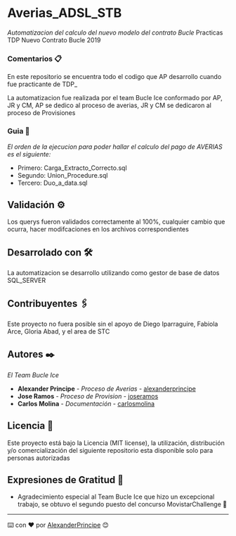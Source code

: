 # Averias_ADSL_STB

_Automatizacion del calculo del nuevo modelo del contrato Bucle_
Practicas TDP Nuevo Contrato Bucle 2019

### Comentarios 📋

En este repositorio se encuentra todo el codigo que AP desarrollo cuando fue practicante de TDP_

La automatizacion fue realizada por el team Bucle Ice conformado por AP, JR y CM, AP se dedico al proceso de averias, JR y CM se dedicaron al proceso de Provisiones

### Guia 🔧

_El orden de la ejecucion para poder hallar el calculo del pago de AVERIAS es el siguiente:_

* Primero: Carga_Extracto_Correcto.sql
* Segundo: Union_Procedure.sql
* Tercero: Duo_a_data.sql

## Validación ⚙️

Los querys fueron validados correctamente al 100%, cualquier cambio que ocurra, hacer modifcaciones en los archivos correspondientes

## Desarrolado con 🛠️

La automatizacion se desarrollo utilizando como gestor de base de datos SQL_SERVER

## Contribuyentes 🖇️

Este proyecto no fuera posible sin el apoyo de Diego Iparraguire, Fabiola Arce, Gloria Abad, y el area de STC

## Autores ✒️

_El Team Bucle Ice_

* **Alexander Principe** - *Proceso de Averias* - [alexanderprincipe](https://github.com/AlexanderPrincipe)
* **Jose Ramos** - *Proceso de Provision* - [joseramos](https://github.com/JoseRamos)
* **Carlos Molina** - *Documentación* - [carlosmolina](https://github.com/CarlosMolina)

## Licencia 📄

Este proyecto está bajo la Licencia (MIT license), la utilización, distribución y/o comercialización del siguiente repositorio esta disponible solo para personas autorizadas

## Expresiones de Gratitud 🎁

* Agradecimiento especial al Team Bucle Ice que hizo un excepcional trabajo, se obtuvo el segundo puesto del concurso MovistarChallenge 📢




---
⌨️ con ❤️ por [AlexanderPrincipe](https://github.com/AlexanderPrincipe) 😊
